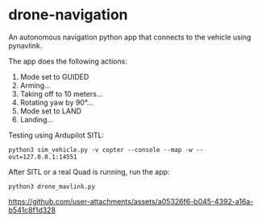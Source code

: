 # drone-navigation
An autonomous navigation python app that connects to the vehicle using pynavlink.

The app does the following actions:
1. Mode set to GUIDED
2. Arming...
3. Taking off to 10 meters...
4. Rotating yaw by 90°...
5. Mode set to LAND
6. Landing...

Testing using Ardupilot SITL:
```
python3 sim_vehicle.py -v copter --console --map -w --out=127.0.0.1:14551
```
After SITL or a real Quad is running, run the app:
```
python3 drone_mavlink.py
```
https://github.com/user-attachments/assets/a05326f6-b045-4392-a16a-b541c8f1d328

